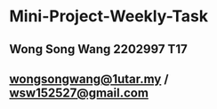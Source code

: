 # Mini-Project-Weekly-Task
## Wong Song Wang 2202997 T17
## wongsongwang@1utar.my / wsw152527@gmail.com

